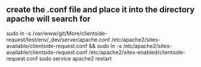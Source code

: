 ## create the .conf file and place it into the directory apache will search for
sudo ln -s /var/www/git/More/clientside-request/test/env/_dev/server/apache.conf /etc/apache2/sites-available/clientside-request.conf &&
sudo ln -s /etc/apache2/sites-available/clientside-request.conf /etc/apache2/sites-enabled/clientside-request.conf
sudo service apache2 restart

